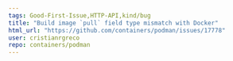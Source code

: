 ```yaml
---
tags: Good-First-Issue,HTTP-API,kind/bug
title: "Build image `pull` field type mismatch with Docker"
html_url: "https://github.com/containers/podman/issues/17778"
user: cristianrgreco
repo: containers/podman
---
```


